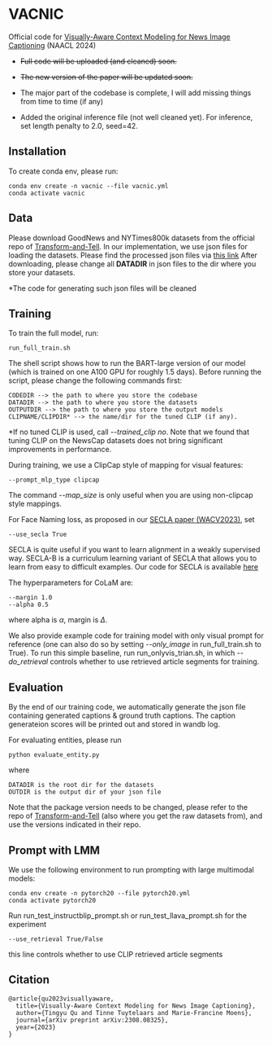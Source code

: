 # VACNIC
Official code for [Visually-Aware Context Modeling for News Image Captioning](https://arxiv.org/abs/2308.08325) (NAACL 2024)

* ~~Full code will be uploaded (and cleaned) soon.~~
* ~~The new version of the paper will be updated soon.~~
* The major part of the codebase is complete, I will add missing things from time to time (if any)

* Added the original inference file (not well cleaned yet). For inference, set length penalty to 2.0, seed=42.

## Installation
To create conda env, please run:

    conda env create -n vacnic --file vacnic.yml
    conda activate vacnic

## Data
Please download GoodNews and NYTimes800k datasets from the official repo of [Transform-and-Tell](https://github.com/alasdairtran/transform-and-tell).
In our implementation, we use json files for loading the datasets. Please find the processed json files via [this link](https://drive.google.com/drive/folders/1BcvSrpN5V_qkhpGeDrZTcXdOMWlTj_MB?usp=share_link)
After downloading, please change all **DATADIR** in json files to the dir where you store your datasets.

\*The code for generating such json files will be cleaned



## Training

To train the full model, run:

    run_full_train.sh

The shell script shows how to run the BART-large version of our model (which is trained on one A100 GPU for roughly 1.5 days).
Before running the script, please change the following commands first:

    CODEDIR --> the path to where you store the codebase
    DATADIR --> the path to where you store the datasets
    OUTPUTDIR --> the path to where you store the output models
    CLIPNAME/CLIPDIR* --> the name/dir for the tuned CLIP (if any). 

\*If no tuned CLIP is used, call *--trained_clip no*. Note that we found that tuning CLIP on the NewsCap datasets does not bring significant improvements in performance.

During training, we use a ClipCap style of mapping for visual features:
    
    --prompt_mlp_type clipcap

The command *--map_size* is only useful when you are using non-clipcap style mappings.

For Face Naming loss, as proposed in our [SECLA paper (WACV2023)](https://openaccess.thecvf.com/content/WACV2023/papers/Qu_Weakly_Supervised_Face_Naming_With_Symmetry-Enhanced_Contrastive_Loss_WACV_2023_paper.pdf), set

    --use_secla True
SECLA is quite useful if you want to learn alignment in a weakly supervised way. SECLA-B is a curriculum learning variant of SECLA that allows you to learn from easy to difficult examples. Our code for SECLA is available [here](https://github.com/tingyu215/SECLA)

The hyperparameters for CoLaM are:

    --margin 1.0 
    --alpha 0.5

where alpha is $\alpha$, margin is $\Delta$.


We also provide example code for training model with only visual prompt for reference (one can also do so by setting *--only_image* in run_full_train.sh to True). To run this simple baseline, run run_onlyvis_trian.sh, in which *--do_retrieval* controls whether to use retrieved article segments for training.


## Evaluation

By the end of our training code, we automatically generate the json file containing generated captions & ground truth captions. The caption generateion scores will be printed out and stored in wandb log.

For evaluating entities, please run
    
    python evaluate_entity.py

where 

    DATADIR is the root dir for the datasets
    OUTDIR is the output dir of your json file

Note that the package version needs to be changed, please refer to the repo of [Transform-and-Tell](https://github.com/alasdairtran/transform-and-tell) (also where you get the raw datasets from), and use the versions indicated in their repo.


## Prompt with LMM

We use the following environment to run prompting with large multimodal models:

    conda env create -n pytorch20 --file pytorch20.yml
    conda activate pytorch20

Run run_test_instructblip_prompt.sh or run_test_llava_prompt.sh for the experiment

    --use_retrieval True/False
this line controls whether to use CLIP retrieved article segments


## Citation

    @article{qu2023visuallyaware,
      title={Visually-Aware Context Modeling for News Image Captioning}, 
      author={Tingyu Qu and Tinne Tuytelaars and Marie-Francine Moens},
      journal={arXiv preprint arXiv:2308.08325},
      year={2023}
    }